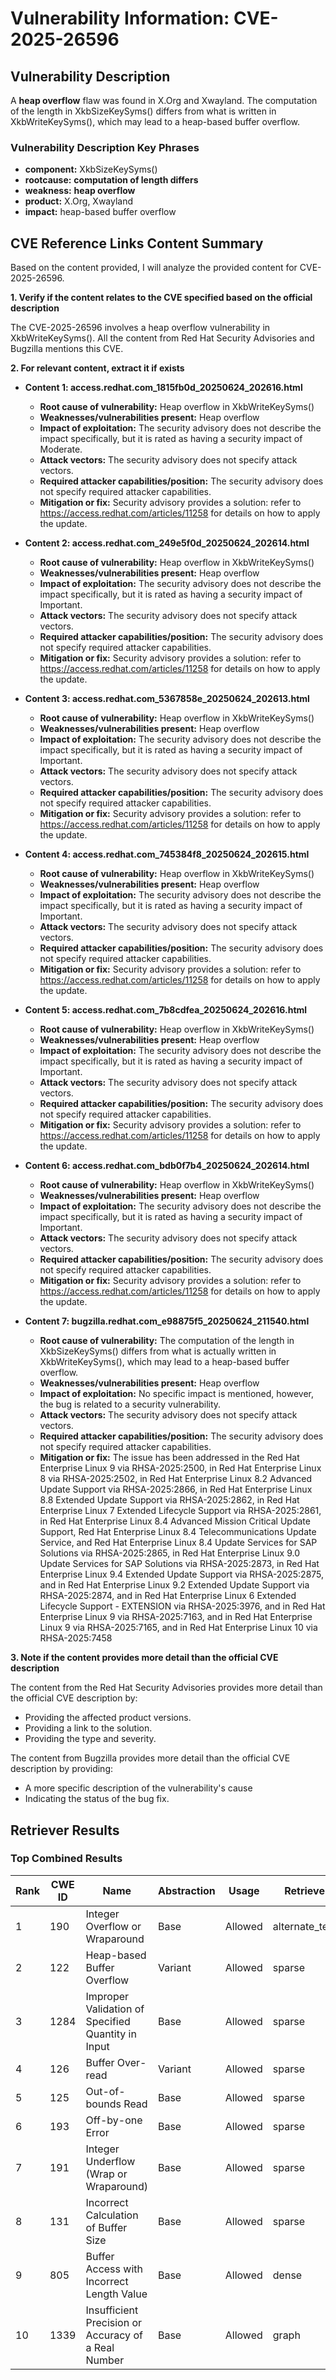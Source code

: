 # Vulnerability Information: CVE-2025-26596

## Vulnerability Description
A **heap overflow** flaw was found in X.Org and Xwayland. The computation of the length in XkbSizeKeySyms() differs from what is written in XkbWriteKeySyms(), which may lead to a heap-based buffer overflow.

### Vulnerability Description Key Phrases
- **component:** XkbSizeKeySyms()
- **rootcause:** **computation of length differs**
- **weakness:** **heap overflow**
- **product:** X.Org, Xwayland
- **impact:** heap-based buffer overflow

## CVE Reference Links Content Summary
Based on the content provided, I will analyze the provided content for CVE-2025-26596.

**1. Verify if the content relates to the CVE specified based on the official description**

The CVE-2025-26596 involves a heap overflow vulnerability in XkbWriteKeySyms(). All the content from Red Hat Security Advisories and Bugzilla mentions this CVE.

**2. For relevant content, extract it if exists**

*   **Content 1: access.redhat.com\_1815fb0d\_20250624\_202616.html**

    *   **Root cause of vulnerability:** Heap overflow in XkbWriteKeySyms()
    *   **Weaknesses/vulnerabilities present:** Heap overflow
    *   **Impact of exploitation:**  The security advisory does not describe the impact specifically, but it is rated as having a security impact of Moderate.
    *   **Attack vectors:** The security advisory does not specify attack vectors.
    *   **Required attacker capabilities/position:** The security advisory does not specify required attacker capabilities.
    *   **Mitigation or fix:** Security advisory provides a solution: refer to <https://access.redhat.com/articles/11258> for details on how to apply the update.
*   **Content 2: access.redhat.com\_249e5f0d\_20250624\_202614.html**

    *   **Root cause of vulnerability:** Heap overflow in XkbWriteKeySyms()
    *   **Weaknesses/vulnerabilities present:** Heap overflow
    *   **Impact of exploitation:**  The security advisory does not describe the impact specifically, but it is rated as having a security impact of Important.
    *   **Attack vectors:** The security advisory does not specify attack vectors.
    *   **Required attacker capabilities/position:** The security advisory does not specify required attacker capabilities.
    *   **Mitigation or fix:** Security advisory provides a solution: refer to <https://access.redhat.com/articles/11258> for details on how to apply the update.
*   **Content 3: access.redhat.com\_5367858e\_20250624\_202613.html**

    *   **Root cause of vulnerability:** Heap overflow in XkbWriteKeySyms()
    *   **Weaknesses/vulnerabilities present:** Heap overflow
    *   **Impact of exploitation:**  The security advisory does not describe the impact specifically, but it is rated as having a security impact of Important.
    *   **Attack vectors:** The security advisory does not specify attack vectors.
    *   **Required attacker capabilities/position:** The security advisory does not specify required attacker capabilities.
    *   **Mitigation or fix:** Security advisory provides a solution: refer to <https://access.redhat.com/articles/11258> for details on how to apply the update.
*   **Content 4: access.redhat.com\_745384f8\_20250624\_202615.html**

    *   **Root cause of vulnerability:** Heap overflow in XkbWriteKeySyms()
    *   **Weaknesses/vulnerabilities present:** Heap overflow
    *   **Impact of exploitation:**  The security advisory does not describe the impact specifically, but it is rated as having a security impact of Important.
    *   **Attack vectors:** The security advisory does not specify attack vectors.
    *   **Required attacker capabilities/position:** The security advisory does not specify required attacker capabilities.
    *   **Mitigation or fix:** Security advisory provides a solution: refer to <https://access.redhat.com/articles/11258> for details on how to apply the update.
*   **Content 5: access.redhat.com\_7b8cdfea\_20250624\_202616.html**

    *   **Root cause of vulnerability:** Heap overflow in XkbWriteKeySyms()
    *   **Weaknesses/vulnerabilities present:** Heap overflow
    *   **Impact of exploitation:**  The security advisory does not describe the impact specifically, but it is rated as having a security impact of Important.
    *   **Attack vectors:** The security advisory does not specify attack vectors.
    *   **Required attacker capabilities/position:** The security advisory does not specify required attacker capabilities.
    *   **Mitigation or fix:** Security advisory provides a solution: refer to <https://access.redhat.com/articles/11258> for details on how to apply the update.
*   **Content 6: access.redhat.com\_bdb0f7b4\_20250624\_202614.html**

    *   **Root cause of vulnerability:** Heap overflow in XkbWriteKeySyms()
    *   **Weaknesses/vulnerabilities present:** Heap overflow
    *   **Impact of exploitation:**  The security advisory does not describe the impact specifically, but it is rated as having a security impact of Important.
    *   **Attack vectors:** The security advisory does not specify attack vectors.
    *   **Required attacker capabilities/position:** The security advisory does not specify required attacker capabilities.
    *   **Mitigation or fix:** Security advisory provides a solution: refer to <https://access.redhat.com/articles/11258> for details on how to apply the update.
*   **Content 7: bugzilla.redhat.com\_e98875f5\_20250624\_211540.html**

    *   **Root cause of vulnerability:** The computation of the length in XkbSizeKeySyms() differs from what is actually written in XkbWriteKeySyms(), which may lead to a heap-based buffer overflow.
    *   **Weaknesses/vulnerabilities present:** Heap overflow
    *   **Impact of exploitation:** No specific impact is mentioned, however, the bug is related to a security vulnerability.
    *   **Attack vectors:** The security advisory does not specify attack vectors.
    *   **Required attacker capabilities/position:** The security advisory does not specify required attacker capabilities.
    *   **Mitigation or fix:**  The issue has been addressed in the Red Hat Enterprise Linux 9 via RHSA-2025:2500, in Red Hat Enterprise Linux 8 via RHSA-2025:2502, in Red Hat Enterprise Linux 8.2 Advanced Update Support via RHSA-2025:2866, in Red Hat Enterprise Linux 8.8 Extended Update Support via RHSA-2025:2862, in Red Hat Enterprise Linux 7 Extended Lifecycle Support via RHSA-2025:2861, in Red Hat Enterprise Linux 8.4 Advanced Mission Critical Update Support, Red Hat Enterprise Linux 8.4 Telecommunications Update Service, and Red Hat Enterprise Linux 8.4 Update Services for SAP Solutions via RHSA-2025:2865, in Red Hat Enterprise Linux 9.0 Update Services for SAP Solutions via RHSA-2025:2873, in Red Hat Enterprise Linux 9.4 Extended Update Support via RHSA-2025:2875, and in Red Hat Enterprise Linux 9.2 Extended Update Support via RHSA-2025:2874, and in Red Hat Enterprise Linux 6 Extended Lifecycle Support - EXTENSION via RHSA-2025:3976, and in Red Hat Enterprise Linux 9 via RHSA-2025:7163, and in Red Hat Enterprise Linux 9 via RHSA-2025:7165, and in Red Hat Enterprise Linux 10 via RHSA-2025:7458

**3. Note if the content provides more detail than the official CVE description**

The content from the Red Hat Security Advisories provides more detail than the official CVE description by:

*   Providing the affected product versions.
*   Providing a link to the solution.
*   Providing the type and severity.

The content from Bugzilla provides more detail than the official CVE description by providing:
*   A more specific description of the vulnerability's cause
*   Indicating the status of the bug fix.

## Retriever Results

### Top Combined Results

| Rank | CWE ID | Name | Abstraction | Usage  | Retrievers | Individual Scores |
|------|--------|------|-------------|-------|------------|-------------------|
| 1 | 190 | Integer Overflow or Wraparound | Base | Allowed | alternate_terms | 0.800 |
| 2 | 122 | Heap-based Buffer Overflow | Variant | Allowed | sparse | 0.287 |
| 3 | 1284 | Improper Validation of Specified Quantity in Input | Base | Allowed | sparse | 0.280 |
| 4 | 126 | Buffer Over-read | Variant | Allowed | sparse | 0.271 |
| 5 | 125 | Out-of-bounds Read | Base | Allowed | sparse | 0.270 |
| 6 | 193 | Off-by-one Error | Base | Allowed | sparse | 0.269 |
| 7 | 191 | Integer Underflow (Wrap or Wraparound) | Base | Allowed | sparse | 0.267 |
| 8 | 131 | Incorrect Calculation of Buffer Size | Base | Allowed | sparse | 0.258 |
| 9 | 805 | Buffer Access with Incorrect Length Value | Base | Allowed | dense | 0.545 |
| 10 | 1339 | Insufficient Precision or Accuracy of a Real Number | Base | Allowed | graph | 0.002 |

